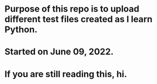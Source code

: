 # Purpose of this repo is to upload different test files created as I learn Python.

# Started on June 09, 2022.

# If you are still reading this, hi.